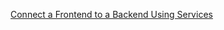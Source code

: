 [Connect a Frontend to a Backend Using Services](https://kubernetes.io/docs/tasks/access-application-cluster/connecting-frontend-backend/)